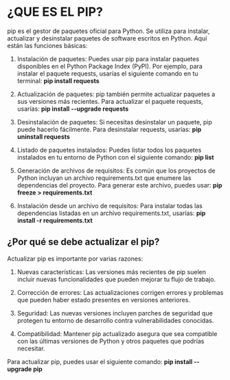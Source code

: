# ¿QUE ES EL PIP?

<p>pip es el gestor de paquetes oficial para Python. Se utiliza para instalar, actualizar y desinstalar paquetes de software escritos en Python. Aquí están las funciones básicas:

1. Instalación de paquetes: Puedes usar pip para instalar paquetes disponibles en el Python Package Index (PyPI). Por ejemplo, para instalar el paquete requests, usarías el siguiente comando en tu terminal:
<strong>pip install requests</strong>

2. Actualización de paquetes: pip también permite actualizar paquetes a sus versiones más recientes. Para actualizar el paquete requests, usarías:
<strong>pip install --upgrade requests</strong>

3. Desinstalación de paquetes: Si necesitas desinstalar un paquete, pip puede hacerlo fácilmente. Para desinstalar requests, usarías:
<strong>pip uninstall requests</strong>

4. Listado de paquetes instalados: Puedes listar todos los paquetes instalados en tu entorno de Python con el siguiente comando: 
<strong>pip list</strong>

5. Generación de archivos de requisitos: Es común que los proyectos de Python incluyan un archivo requirements.txt que enumere las dependencias del proyecto. Para generar este archivo, puedes usar:
<strong>pip freeze > requirements.txt</strong>

6. Instalación desde un archivo de requisitos: Para instalar todas las dependencias listadas en un archivo requirements.txt, usarías:
<strong>pip install -r requirements.txt</strong>

</p>
<h2>¿Por qué se debe actualizar el pip?</h2>
<p>
Actualizar pip es importante por varias razones:

1. Nuevas características: Las versiones más recientes de pip suelen incluir nuevas funcionalidades que pueden mejorar tu flujo de trabajo.

2. Corrección de errores: Las actualizaciones corrigen errores y problemas que pueden haber estado presentes en versiones anteriores.

3. Seguridad: Las nuevas versiones incluyen parches de seguridad que protegen tu entorno de desarrollo contra vulnerabilidades conocidas.

4. Compatibilidad: Mantener pip actualizado asegura que sea compatible con las últimas versiones de Python y otros paquetes que podrías necesitar.

Para actualizar pip, puedes usar el siguiente comando:
<strong>pip install --upgrade pip</strong>
</p>
